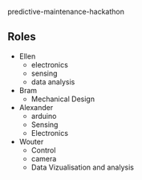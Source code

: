 predictive-maintenance-hackathon


## Roles
- Ellen
  - electronics
  - sensing
  - data analysis
- Bram
  - Mechanical Design
- Alexander
  - arduino
  - Sensing
  - Electronics
- Wouter
  - Control
  - camera
  - Data Vizualisation and analysis

